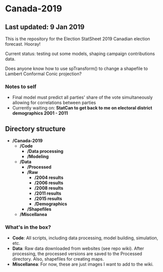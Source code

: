 # Canada-2019
## Last updated: 9 Jan 2019
This is the repository for the Election StatSheet 2019 Canadian election forecast. Hooray!

Current status: testing out some models, shaping campaign contributions data.

Does anyone know how to use spTransform() to change a shapefile to Lambert Conformal Conic projection?

### Notes to self ###
- Final model must predict all parties' share of the vote simultaneously allowing for correlations between parties
- Currently waiting on: **StatCan to get back to me on electoral district demographics 2001 - 2011**

## Directory structure
- **/Canada-2019**
  - **/Code**
    - **/Data processing**
    - **/Modeling**
  - **/Data**
    - **/Processed**
    - **/Raw**
      - **/2004 results**
      - **/2006 results**
      - **/2008 results**
      - **/2011 results**
      - **/2015 results**
      - **/Demographics**
    - **/Shapefiles**
  - **/Miscellanea**

### What's in the box?
- **Code**: All scripts, including data processing, model building, simulation, etc.
- **Data**: Raw data downloaded from websites (see repo wiki). After processing, the processed versions are saved to the Processed directory. Also, shapefiles for creating maps.
- **Miscellanea**: For now, these are just images I want to add to the wiki.

